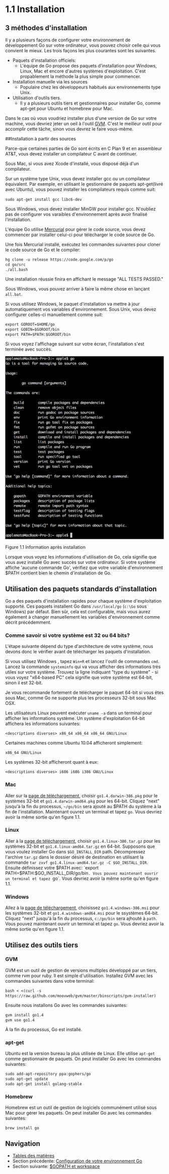 # 1.1 Installation

## 3 méthodes d'installation

Il y a plusieurs façons de configurer votre environnement de développement Go sur votre ordinateur,
vous pouvez choisir celle qui vous convient le mieux. Les trois façons les plus courantes sont les suivantes.

- Paquets d'installation officiels:
	- L'équipe de Go propose des paquets d'installation pour Windows, Linux, Mac et encore d'autres systèmes d'exploitation.
  C'est propablement la méthode la plus simple pour commencer.
- Installation manuelle via les sources
    -  Populaire chez les développeurs habitués aux environnements type Unix.
- Utilisation d'outils tiers.
	- Il y a plusieurs outils tiers et gestionnaires pour installer Go, comme apt-get pour Ubuntu et homebrew pour Mac.
	
Dans le cas où vous voudriez installer plus d'une version de Go sur votre machine, vous devriez jeter un oeil à l'outil [GVM](https://github.com/moovweb/gvm).
C'est le meilleur outil pour accomplir cette tâche, sinon vous devrez le faire vous-même.

##Installation à partir des sources 

Parce-que certaines parties de Go sont écrits en C Plan 9 et en assembleur AT&T, vous devez installer un compilateur C avant de continuer.

Sous Mac, si vous avez Xcode d'installé, vous disposé déjà d'un compilateur.

Sur un système type Unix, vous devez installer gcc ou un compilateur équivalent. Par exemple, en utilisant le gestionnaire de paquets apt-get(livré avec Ubuntu),
vous pouvez installer les compilateurs requis comme suit:

 `sudo apt-get install gcc libc6-dev`

Sous Windows, vous devez installer MinGW pour installer gcc. N'oubliez pas de configurer vos varaibles d'environnement après avoir finalisé l'installation.

L'équipe Go utilise [Mercurial](http://mercurial.selenic.com/downloads/) pour gérer le code source, vous devez commencer par installer celui-ci pour
télécharger le code source de Go.

Une fois Mercurial installé, exécutez les commandes suivantes pour cloner le code source de Go et le compiler:

	hg clone -u release https://code.google.com/p/go
	cd go/src
	./all.bash
	
Une installation réussie finira en affichant le message "ALL TESTS PASSED."

Sous Windows, vous pouvez arriver à faire la même chose en lançant `all.bat`.

Si vous utilisez Windows, le paquet d'installation va mettre à jour automatiquement vos variables d'environnement.
Sous Unix, vous devez configurer celles-ci manuellement comme suit:

    export GOROOT=$HOME/go
    export GOBIN=$GOROOT/bin
    export PATH=$PATH:$GOROOT/bin

Si vous voyez l'affichage suivant sur votre écran, l'installation s'est terminée avec succès.

![](images/1.1.mac.png?raw=true)

Figure 1.1 Information après installation

Lorsque vous voyez les informations d'utilisation de Go, cela signifie que vous avez installé Go avec succès sur votre ordinateur.
Si votre système affiche 'aucune commande Go', vérifiez que votre variable d'environnement $PATH contient bien le chemin d'installation de Go.

## Utilisation des paquets standards d'installation

Go a des paquets d'installation rapides pour chaque système d'exploitation supporté.
Ces paquets installent Go dans `/usr/local/go` (`c:\Go` sous Windows) par défaut. Bien sûr, cela est configurable, mais vous aurez également à changer manuellement
les variables d'environnement comme décrit précédemment.

### Comme savoir si votre système est 32 ou 64 bits?

L'étape suivante dépend du type d'architecture de votre système, nous devons donc le vérifier avant de télécharger les paquets d'installation.

Si vous utilisez Windows , tapez `Win+R` et lancez l'outil de commandes `cmd`.
Lancez la commande `systeminfo` qui va vous afficher des informations très utiles sur votre système.
Trouvez la ligne indiquant "type du système" - si vous voyez "x64-based PC" cela signifie que votre système est 64-bit, sinon il est 32-bit.

Je vous recommande fortement de télécharger le paquet 64-bit si vous êtes sous Mac, comme Go ne supporte plus les processeurs 32-bit sous Mac OSX.

Les utilisateurs Linux peuvent exécuter `uname -a` dans un terminal pour afficher les informations système.
Un système d'exploitation 64-bit affichera les informations suivantes:

    <descriptions diverses> x86_64 x86_64 x86_64 GNU/Linux

Certaines machines comme Ubuntu 10.04 afficheront simplement:

    x86_64 GNU/Linux

Les systèmes 32-bit afficheront quant à eux:

    <descriptions diverses> i686 i686 i386 GNU/Linux

### Mac

Aller sur la [page de téléchargement][downlink], choisir `go1.4.darwin-386.pkg` pour le systèmes 32-bit
et `go1.4.darwin-amd64.pkg` pour les 64-bit. Cliquez "next" jusqu'à la fin du processus, `~/go/bin` sera ajouté au $PATH du système à la fin de l'installation.
Maintenant ouvrez un terminal et tapez `go`. Vous devriez avoir la même sortie qu'en figure 1.1.

### Linux

Aller à la [page de téléchargement][downlink], choisir `go1.4.linux-386.tar.gz` pour les systèmes 32-bit et
`go1.4.linux-amd64.tar.gz` en 64-bit. Supposons que vous voulez installer Go dans `$GO_INSTALL_DIR` path. 
Décompressez l'archive `tar.gz` dans le dossier désiré de destination en utilisant la commande `tar zxvf go1.4.linux-amd64.tar.gz -C $GO_INSTALL_DIR`.
Ensuite définissez votre $PATH avec: `export PATH=$PATH:$GO_INSTALL_DIR/go/bin`.
Vous pouvez maintenant ouvrir un terminal et tapez `go`. Vous devriez avoir la même sortie qu'en figure 1.1.

### Windows

Allez à la [page de téléchargement][downlink], choisissez `go1.4.windows-386.msi` pour les systèmes 32-bit et
`go1.4.windows-amd64.msi` pour le ssystèmes 64-bit. Cliquez "next" jusqu'à la fin du processus, `c:/go/bin` sera ajhouté à `path`.
Vous pouvez maintenant ouvrir un terminal et tapez `go`. Vous devriez avoir la même sortie qu'en figure 1.1. 

## Utilisez des outils tiers

### GVM

GVM est un outil de gestion de versions multiples développé par un tiers, comme rvm pour ruby.
Il est simple d'utilisation. Installez GVM avec les commandes suivantes dans votre terminal:

    bash < <(curl -s https://raw.github.com/moovweb/gvm/master/binscripts/gvm-installer)

Ensuite nous installons Go avec les commandes suivantes:

    gvm install go1.4
    gvm use go1.4

À la fin du processus, Go est installé.

### apt-get

Ubuntu est la version bureau la plus utilisée de Linux. Elle utilise `apt-get` comme gestionnaire de paquets.
On peut installer Go avec les commandes suivantes:

    sudo add-apt-repository ppa:gophers/go
    sudo apt-get update
    sudo apt-get install golang-stable

### Homebrew

Homebrew est un outil de gestion de logiciels communément utilisé sous Mac pour gérer les paquets.
On peut installer Go avec les commandes suivantes:

    brew install go

## Navigation

- [Tables des matières](preface.md)
- Section précédente: [Configuration de votre environnement Go](01.0.md)
- Section suivante: [$GOPATH et workspace](01.2.md)

[downlink]: http://golang.org/dl/ "Téléchargement de Go"
